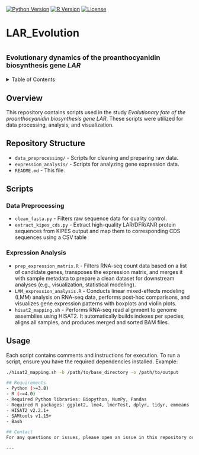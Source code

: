 
<!-- PROJECT SHIELDS -->
[![Python Version](https://img.shields.io/badge/Python-3.8%2B-blue)](https://www.python.org/)
[![R Version](https://img.shields.io/badge/R-4.0%2B-blue)](https://www.r-project.org/)
[![License](https://img.shields.io/badge/License-MIT-green)](LICENSE)

# LAR_Evolution

<p align="center">
  <strong><font size="4"><h1>Evolutionary dynamics of the proanthocyanidin biosynthesis gene <em>LAR </em></h1></font></strong>
</p>

<!-- TABLE OF CONTENTS -->
<details>
  <summary>Table of Contents</summary>
  <ol>
    <li><a href="#overview">Overview</a></li>
    <li><a href="#repository-structure">Repository Structure</a></li>
    <li><a href="#scripts">Scripts</a></li>
    <li><a href="#usage">Usage</a></li>
    <li><a href="#requirements">Requirements</a></li>
    <li><a href="#contact">Contact</a></li>
  </ol>
</details>

## Overview
This repository contains scripts used in the study *Evolutionary fate of the proanthocyanidin biosynthesis gene LAR*. These scripts were utilized for data processing, analysis, and visualization.

## Repository Structure

- `data_preprocessing/` - Scripts for cleaning and preparing raw data.
- `expression_analysis/` - Scripts for analyzing gene expression data.
- `README.md` - This file.

## Scripts

### Data Preprocessing
- `clean_fasta.py` - Filters raw sequence data for quality control.
- `extract_kipes_cds.py` - Extract high-quality LAR/DFR/ANR protein sequences from KIPES output and map them to corresponding CDS sequences using a CSV table
  
### Expression Analysis
- `prep_expression_matrix.R` - Filters RNA-seq count data based on a list of candidate genes, transposes the expression matrix, and merges it with sample metadata to prepare a clean dataset for downstream analyses (e.g., visualization, statistical modeling).
- `LMM_expression_analysis.R` - Conducts linear mixed-effects modeling (LMM) analysis on RNA-seq data, performs post-hoc comparisons, and visualizes gene expression patterns with boxplots and violin plots.
- `hisat2_mapping.sh` - Performs RNA-seq read alignment to genome assemblies using HISAT2.  It automatically builds indexes per species, aligns all samples, and produces merged and sorted BAM files.
  
## Usage
Each script contains comments and instructions for execution. To run a script, ensure you have the required dependencies installed. Example:

```bash
./hisat2_mapping.sh -b /path/to/base_directory -o /path/to/output

## Requirements
- Python (>=3.8)
- R (>=4.0)
- Required Python libraries: Biopython, NumPy, Pandas
- Required R packages: ggplot2, lme4, lmerTest, dplyr, tidyr, emmeans
- HISAT2 v2.2.1+
- SAMtools v1.15+
- Bash

## Contact
For any questions or issues, please open an issue in this repository or contact Maria F Marin-Recinos at mafer.recinos92@gmail.com.

---

